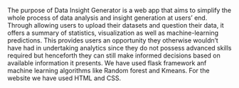 The purpose of Data Insight Generator is a web app that aims to simplify the whole process of data analysis and insight generation at users’ end. Through allowing users to upload their datasets and question their data, it offers a summary of statistics, visualization as well as machine-learning predictions. This provides users an opportunity they otherwise wouldn’t have had in undertaking analytics since they do not possess advanced skills required but henceforth they can still make informed decisions based on available information it presents. We have used flask framework anf machine learning algorithms like Random forest and Kmeans. For the website we have used HTML and CSS.
